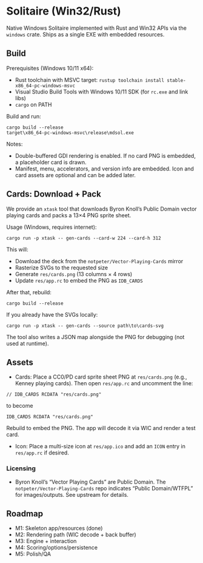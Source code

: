 # Solitaire (Win32/Rust)

Native Windows Solitaire implemented with Rust and Win32 APIs via the `windows` crate. Ships as a single EXE with embedded resources.

## Build

Prerequisites (Windows 10/11 x64):

- Rust toolchain with MSVC target: `rustup toolchain install stable-x86_64-pc-windows-msvc`
- Visual Studio Build Tools with Windows 10/11 SDK (for `rc.exe` and link libs)
- `cargo` on PATH

Build and run:

```
cargo build --release
target\x86_64-pc-windows-msvc\release\mdsol.exe
```

Notes:

- Double-buffered GDI rendering is enabled. If no card PNG is embedded, a placeholder card is drawn.
- Manifest, menu, accelerators, and version info are embedded. Icon and card assets are optional and can be added later.

## Cards: Download + Pack

We provide an `xtask` tool that downloads Byron Knoll’s Public Domain vector playing cards and packs a 13×4 PNG sprite sheet.

Usage (Windows, requires internet):

```
cargo run -p xtask -- gen-cards --card-w 224 --card-h 312
```

This will:

- Download the deck from the `notpeter/Vector-Playing-Cards` mirror
- Rasterize SVGs to the requested size
- Generate `res/cards.png` (13 columns × 4 rows)
- Update `res/app.rc` to embed the PNG as `IDB_CARDS`

After that, rebuild:

```
cargo build --release
```

If you already have the SVGs locally:

```
cargo run -p xtask -- gen-cards --source path\to\cards-svg
```

The tool also writes a JSON map alongside the PNG for debugging (not used at runtime).

## Assets

- Cards: Place a CC0/PD card sprite sheet PNG at `res/cards.png` (e.g., Kenney playing cards). Then open `res/app.rc` and uncomment the line:

```
// IDB_CARDS RCDATA "res/cards.png"
```

to become

```
IDB_CARDS RCDATA "res/cards.png"
```

Rebuild to embed the PNG. The app will decode it via WIC and render a test card.

- Icon: Place a multi-size icon at `res/app.ico` and add an `ICON` entry in `res/app.rc` if desired.

### Licensing

- Byron Knoll’s “Vector Playing Cards” are Public Domain. The `notpeter/Vector-Playing-Cards` repo indicates “Public Domain/WTFPL” for images/outputs. See upstream for details.

## Roadmap

- M1: Skeleton app/resources (done)
- M2: Rendering path (WIC decode + back buffer)
- M3: Engine + interaction
- M4: Scoring/options/persistence
- M5: Polish/QA
